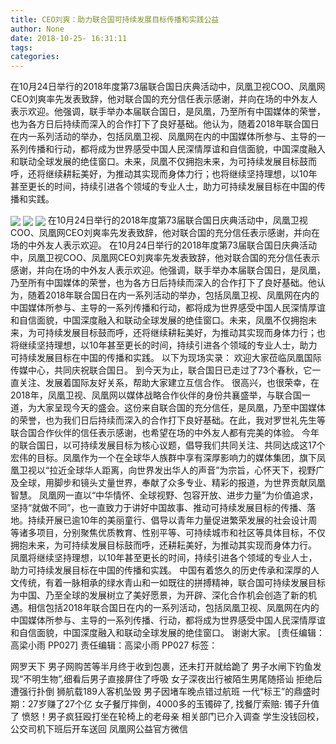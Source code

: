 ```yaml
---
title: CEO刘爽：助力联合国可持续发展目标传播和实践公益
author: None
date: 2018-10-25- 16:31:11
tags: 
categories: 
---
```

在10月24日举行的2018年度第73届联合国日庆典活动中，凤凰卫视COO、凤凰网CEO刘爽率先发表致辞，他对联合国的充分信任表示感谢，并向在场的中外友人表示欢迎。他强调，联手举办本届联合国日，是凤凰，乃至所有中国媒体的荣誉，也为各方日后持续而深入的合作打下了良好基础。他认为，随着2018年联合国日在内一系列活动的举办，包括凤凰卫视、凤凰网在内的中国媒体所参与、主导的一系列传播和行动，都将成为世界感受中国人民深情厚谊和自信面貌，中国深度融入和联动全球发展的绝佳窗口。未来，凤凰不仅拥抱未来，为可持续发展目标鼓而呼，还将继续耕耘美好，为推动其实现而身体力行；也将继续坚持理想，以10年甚至更长的时间，持续引进各个领域的专业人士，助力可持续发展目标在中国的传播和实践。
<!-- more -->
                                
<img align="center" border="0" src="http://p2.ifengimg.com/a/2018_43/080ccc75e84a614_size194_w700_h467.jpg" />
                                            
<img align="center" border="0" src="http://p2.ifengimg.com/a/2016/0810/204c433878d5cf9size1_w16_h16.png" />
                            
<img align="center" border="0" src="//d.ifengimg.com/w80_h80_nocache/p2.ifengimg.com/a/2017/0713/729b9117cba803bsize40_w430_h430.jpg" />
在10月24日举行的2018年度第73届联合国日庆典活动中，凤凰卫视COO、凤凰网CEO刘爽率先发表致辞，他对联合国的充分信任表示感谢，并向在场的中外友人表示欢迎。
在10月24日举行的2018年度第73届联合国日庆典活动中，凤凰卫视COO、凤凰网CEO刘爽率先发表致辞，他对联合国的充分信任表示感谢，并向在场的中外友人表示欢迎。他强调，联手举办本届联合国日，是凤凰，乃至所有中国媒体的荣誉，也为各方日后持续而深入的合作打下了良好基础。他认为，随着2018年联合国日在内一系列活动的举办，包括凤凰卫视、凤凰网在内的中国媒体所参与、主导的一系列传播和行动，都将成为世界感受中国人民深情厚谊和自信面貌，中国深度融入和联动全球发展的绝佳窗口。未来，凤凰不仅拥抱未来，为可持续发展目标鼓而呼，还将继续耕耘美好，为推动其实现而身体力行；也将继续坚持理想，以10年甚至更长的时间，持续引进各个领域的专业人士，助力可持续发展目标在中国的传播和实践。
以下为现场实录：
欢迎大家莅临凤凰国际传媒中心，共同庆祝联合国日。
到今天为止，联合国日已走过了73个春秋，它一直关注、发展着国际友好关系，帮助大家建立互信合作。
很高兴，也很荣幸，在2018年，凤凰卫视、凤凰网以媒体战略合作伙伴的身份共襄盛举，与联合国一道，为大家呈现今天的盛会。这份来自联合国的充分信任，是凤凰，乃至中国媒体的荣誉，也为我们日后持续而深入的合作打下良好基础。在此，我对罗世礼先生等联合国合作伙伴的信任表示感谢，也希望在场的中外友人都有完美的体验。
今年的联合国日，以可持续发展目标为核心议题，倡导我们共同关注、共同达成这17个宏伟的目标。凤凰作为一个在全球华人族群中享有深厚影响力的媒体集团，旗下凤凰卫视以“拉近全球华人距离，向世界发出华人的声音”为宗旨，心怀天下，视野广及全球，用脚步和镜头丈量世界，奉献了众多专业、精彩的报道，为世界贡献凤凰智慧。
凤凰网一直以“中华情怀、全球视野、包容开放、进步力量”为价值追求，坚持“就做不同”，也一直致力于讲好中国故事、推动可持续发展目标的传播、落地。持续开展已逾10年的美丽童行、倡导以青年力量促进繁荣发展的社会设计周等诸多项目，分别聚焦优质教育、性别平等、可持续城市和社区等具体目标，不仅拥抱未来，为可持续发展目标鼓而呼，还耕耘美好，为推动其实现而身体力行。
凤凰将继续坚持理想，以10年甚至更长的时间，持续引进各个领域的专业人士，助力可持续发展目标在中国的传播和实践。
中国有着悠久的历史传承和深厚的人文传统，有着一脉相承的绿水青山和一如既往的拼搏精神，联合国可持续发展目标为中国、乃至全球的发展树立了美好愿景，为开辟、深化合作机会创造了新的机遇。相信包括2018年联合国日在内的一系列活动，包括凤凰卫视、凤凰网在内的中国媒体所参与、主导的一系列传播、行动，都将成为世界感受中国人民深情厚谊和自信面貌，中国深度融入和联动全球发展的绝佳窗口。
谢谢大家。
                                [责任编辑：高梁小雨                                    PP027]                            
                                责任编辑：高梁小雨                                    PP027                            
                                标签：                                    
                                                                    
网罗天下
男子网购苦等半月终于收到包裹，还未打开就给跪了
男子水闸下钓鱼发现“不明生物”,细看后男子直接屏住了呼吸
女子深夜出行被陌生男尾随搭讪 拒绝后遭强行扑倒
狮航载189人客机坠毁 男子因堵车晚点错过航班
一代“标王”的鼎盛时期：27岁赚了27个亿
女子餐厅摔倒，4000多的玉镯碎了, 找餐厅索赔: 镯子升值了
愤怒！男子疯狂殴打坐在轮椅上的老母亲 相关部门已介入调查
学生没钱回校，公交司机下班后开车送回
凤凰网公益官方微信
                                        
                                    
